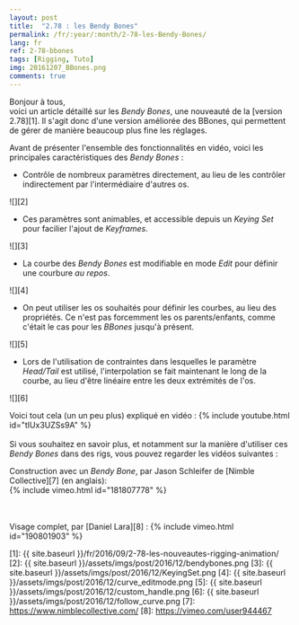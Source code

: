 ```yaml
---
layout: post
title:  "2.78 : les Bendy Bones"
permalink: /fr/:year/:month/2-78-les-Bendy-Bones/
lang: fr
ref: 2-78-bbones
tags: [Rigging, Tuto]
img: 20161207_BBones.png
comments: true
---
```


Bonjour à tous,  
voici un article détaillé sur les _Bendy Bones_, une nouveauté de la [version 2.78][1]. Il s'agit donc d'une version améliorée des BBones, qui permettent de gérer de manière beaucoup plus fine les réglages.

Avant de présenter l'ensemble des fonctionnalités en vidéo, voici les principales caractéristiques des _Bendy Bones_ :

* Contrôle de nombreux paramètres directement, au lieu de les contrôler indirectement par l'intermédiaire d'autres os.

![][2]

* Ces paramètres sont animables, et accessible depuis un _Keying Set_ pour facilier l'ajout de _Keyframes_.

![][3]

* La courbe des _Bendy Bones_ est modifiable en mode _Edit_ pour définir une courbure _au repos_.

![][4]

* On peut utiliser les os souhaités pour définir les courbes, au lieu des propriétés. Ce n'est pas forcemment les os parents/enfants, comme c'était le cas pour les _BBones_ jusqu'à présent.

![][5]

* Lors de l'utilisation de contraintes dans lesquelles le paramètre _Head/Tail_ est utilisé, l'interpolation se fait maintenant le long de la courbe, au lieu d'être linéaire entre les deux extrémités de l'os.

![][6]

Voici tout cela (un un peu plus) expliqué en vidéo :
{% include youtube.html id="tIUx3UZSs9A" %}
<br/>
<br/>
Si vous souhaitez en savoir plus, et notamment sur la manière d'utiliser ces _Bendy Bones_ dans des rigs, vous pouvez regarder les vidéos suivantes :  

Construction avec un _Bendy Bone_, par Jason Schleifer de [Nimble Collective][7] (en anglais):  
{% include vimeo.html id="181807778" %}

<br/>
<br/>
Visage complet, par [Daniel Lara][8] :  
{% include vimeo.html id="190801903" %}

[1]: {{ site.baseurl }}/fr/2016/09/2-78-les-nouveautes-rigging-animation/
[2]: {{ site.baseurl }}/assets/imgs/post/2016/12/bendybones.png
[3]: {{ site.baseurl }}/assets/imgs/post/2016/12/KeyingSet.png
[4]: {{ site.baseurl }}/assets/imgs/post/2016/12/curve_editmode.png
[5]: {{ site.baseurl }}/assets/imgs/post/2016/12/custom_handle.png
[6]: {{ site.baseurl }}/assets/imgs/post/2016/12/follow_curve.png
[7]: https://www.nimblecollective.com/
[8]: https://vimeo.com/user944467
